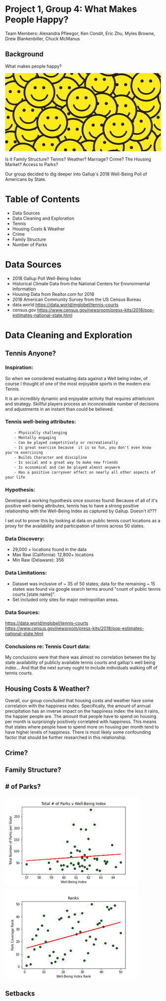 # Project 1, Group 4: What Makes People Happy?

Team Members: Alexandra Pfleegor, Ken Condit, Eric Zhu, Myles Browne, Drew Blankenbiller, Chuck McManus

## Background
What makes people happy? 

![happiness_banner](Images/happiness-banner.jpg)

Is it Family Structure? Tennis? Weather? Marriage? Crime? The Housing Market? Access to Parks? 

Our group decided to dig deeper into Gallup's 2018 Well-Being Poll of Americans by State. 

# Table of Contents 
* Data Sources
* Data Cleaning and Exploration
* Tennis
* Housing Costs & Weather
* Crime
* Family Structure
* Number of Parks

# Data Sources 
* 2018 Gallup Poll Well-Being Index
* Historical Climate Data from the National Centers for Enivronmental Information
* Housing Data from Realtor.com for 2018
* 2018 American Community Survey from the US Census Bureau
* data.world https://data.world/mglobel/tennis-courts
* census.gov https://www.census.gov/newsroom/press-kits/2018/pop-estimates-national-state.html


# Data Cleaning and Exploration 

## Tennis Anyone? 
### Inspiration:
So when we considered evaluating data against a Well being index, of course I thought of one of the most enjoyable sports in the modern era: Tennis.

It is an incredibly dynamic and enjoyable activity that requires athleticism and strategy.  Skillful players process an inconceivable number of decisions and adjustments in an instant than could be believed.

### Tennis well-being attributes:
        - Physically challenging
        - Mentally engaging
        - Can be played competitively or recreationally
        - Is great exercise because  it is so fun, you don't even know you're exercising
        - Builds Character and discipline
        - Is social and a great way to make new friends
        - Is economical and can be played almost anywere
        - Has a positive carryover effect on nearly all other aspects of your life

### Hypothesis:
Developed a working hypothesis once sources found: Because of all of it's positive well-being attributes, tennis has to have a strong positive relationship with the Well-Being Index as captured by Gallup.  Doesn't it??? 

I set out to prove this by looking at data on public tennis court locations as a proxy for the availability and participation of tennis across 50 states.

### Data Discovery:
- 29,000 + locations found in the data
- Max Raw (California): 12,800+ locations
- Min Raw (Delaware): 356

### Data Limitations:
- Dataset was inclusive of ~ 35 of 50 states; data for the remaining ~ 15 states was found via google search terms around "count of public tennis courts [state name]".
- Set included only sites for major metropolitan areas.

### Data Sources:
https://data.world/mglobel/tennis-courts
https://www.census.gov/newsroom/press-kits/2018/pop-estimates-national-state.html

### Conclusions re: Tennis Court data:
My conclusions were that there was almost no correlation between the by state availability of publicly available tennis courts and gallup's well being index... And that the next survey ought to include individuals walking off of tennis courts.
## Housing Costs & Weather?

Overall, our group concluded that housing costs and weather have some correlation with the happiness index. Specifically, the amount of annual precipitation has an inverse impact on the happiness index: the less it rains, the happier people are. The amount that people have to spend on housing per month is surprisingly positively correlated with happiness. This means that states where people have to spend more on housing per month tend to have higher levels of happiness. There is most likely some confounding factor that should be further researched in this relationship.

## Crime?

## Family Structure?

## # of Parks?

![parks_image1](Images/Parks_WellBeing_Scatterplot_LR.png)

![parks_image2](Images/Ranks_Scatterplot.png)


## Setbacks


